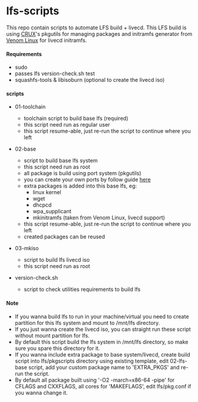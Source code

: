 # lfs-scripts

This repo contain scripts to automate LFS build + livecd. This LFS build is using [CRUX](https://crux.nu)'s pkgutils for managing packages and initramfs generator from [Venom Linux](https://venomlinux.org) for livecd initramfs.

#### Requirements

* sudo
* passes lfs version-check.sh test
* squashfs-tools & libisoburn (optional to create the livecd iso)

#### scripts

* 01-toolchain
  - toolchain script to build base lfs (required)
  - this script need run as regular user
  - this script resume-able, just re-run the script to continue where you left
  
* 02-base
  - script to build base lfs system
  - this script need run as root
  - all package is build using port system (pkgutils)
  - you can create your own ports by follow guide [here](https://crux.nu/Main/Handbook3-5#ntoc23)
  - extra packages is added into this base lfs, eg:
    - linux kernel
    - wget
    - dhcpcd
    - wpa_supplicant
    - mkinitramfs (taken from Venom Linux, livecd support)
  - this script resume-able, just re-run the script to continue where you left
  - created packages can be reused
    
* 03-mkiso
  - script to build lfs livecd iso
  - this script need run as root
  
* version-check.sh
  - script to check utilities requirements to build lfs

#### Note

* If you wanna build lfs to run in your machine/virtual you need to create partition for this lfs system and mount to /mnt/lfs directory.
* If you just wanna create the livecd iso, you can straight run these script without mount partition for lfs.
* By default this script build the lfs system in /mnt/lfs directory, so make sure you spare this directory for it.
* If you wanna include extra package to base system/livecd, create build script into lfs/pkgscripts directory using existing template, edit 02-lfs-base script, add your custom package name to 'EXTRA_PKGS' and re-run the script.
* By default all package built using '-O2 -march=x86-64 -pipe' for CFLAGS and CXXFLAGS, all cores for 'MAKEFLAGS', edit lfs/pkg.conf if you wanna change it.
